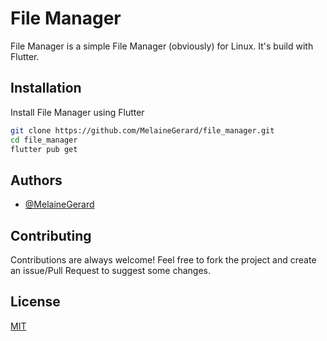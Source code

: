 
# File Manager

File Manager is a simple File Manager (obviously) for Linux.
It's build with Flutter.

## Installation

Install File Manager using Flutter

```bash
git clone https://github.com/MelaineGerard/file_manager.git
cd file_manager
flutter pub get
```
    
## Authors

- [@MelaineGerard](https://www.github.com/MelaineGerard)


## Contributing

Contributions are always welcome!
Feel free to fork the project and create an issue/Pull Request to suggest some changes.

## License

[MIT](https://choosealicense.com/licenses/mit/)

